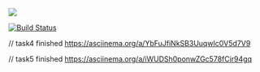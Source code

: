 <a href="https://codeclimate.com/github/Elsidora/frontend-project-lvl1/maintainability"><img src="https://api.codeclimate.com/v1/badges/f656cceb273838a209f4/maintainability" /></a>

[![Build Status](https://travis-ci.org/Elsidora/frontend-project-lvl1.svg?branch=master)](https://travis-ci.org/Elsidora/frontend-project-lvl1)

// task4 finished
https://asciinema.org/a/YbFuJfiNkSB3UuqwIc0V5d7V9

// task5 finished
https://asciinema.org/a/iWUDSh0ponwZGc578fCir94gq


